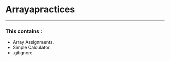 # Arrayapractices
-----------------
### This contains :
  * Array Assignments.
  * Simple Calculator.
  * .gitignore
  
